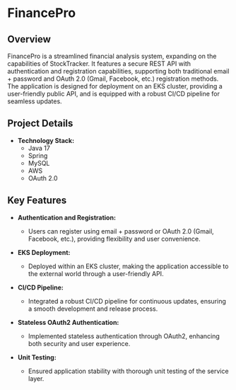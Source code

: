 # FinancePro

## Overview

FinancePro is a streamlined financial analysis system, expanding on the capabilities of StockTracker. It features a secure REST API with authentication and registration capabilities, supporting both traditional email + password and OAuth 2.0 (Gmail, Facebook, etc.) registration methods. The application is designed for deployment on an EKS cluster, providing a user-friendly public API, and is equipped with a robust CI/CD pipeline for seamless updates.

## Project Details

- **Technology Stack:**
  - Java 17
  - Spring
  - MySQL
  - AWS
  - OAuth 2.0

## Key Features

- **Authentication and Registration:**
  - Users can register using email + password or OAuth 2.0 (Gmail, Facebook, etc.), providing flexibility and user convenience.

- **EKS Deployment:**
  - Deployed within an EKS cluster, making the application accessible to the external world through a user-friendly API.

- **CI/CD Pipeline:**
  - Integrated a robust CI/CD pipeline for continuous updates, ensuring a smooth development and release process.

- **Stateless OAuth2 Authentication:**
  - Implemented stateless authentication through OAuth2, enhancing both security and user experience.

- **Unit Testing:**
  - Ensured application stability with thorough unit testing of the service layer.
